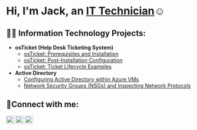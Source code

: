 <h1>Hi, I'm Jack, an <a href="https://linkedin.com/in/jack-menzl-63515a1b9">IT Technician</a>☺</h1>

<h2>👨‍💻 Information Technology Projects:</h2>

- <b>osTicket (Help Desk Ticketing System)</b>
  - [osTicket: Prerequisites and Installation](https://github.com/jamenzl/osticket-prereqs)
  - [osTicket: Post-Installation Configuration](https://github.com/jamenzl/post-install-config)
  - [osTicket: Ticket Lifecycle Examples](https://github.com/jamenzl/ticket-lifecycle)
- <b>Active Directory</b>
  - [Configuring Active Directory within Azure VMs](https://github.com/jamenzl/configure-ad)
  - [Network Security Groups (NSGs) and Inspecting Network Protocols](https://github.com/jamenzl/azure-network-protocols)

<h2>🤳Connect with me:</h2>

[<img align="left" alt="Josh | Twitter" width="22px" src="https://cdn.jsdelivr.net/npm/simple-icons@v3/icons/twitter.svg" />][twitter]
[<img align="left" alt="Josh | LinkedIn" width="22px" src="https://cdn.jsdelivr.net/npm/simple-icons@v3/icons/linkedin.svg" />][linkedin]
[<img align="left" alt="Josh | Instagram" width="22px" src="https://cdn.jsdelivr.net/npm/simple-icons@v3/icons/instagram.svg" />][instagram]

[twitter]: https://twitter.com/Jack
[instagram]: https://www.instagram.com/Jack
[linkedin]: https://linkedin.com/in/Jack

